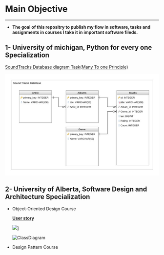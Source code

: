 # Main Objective
--- 
 - **The goal of this repositry to publish my flow in software, tasks and assignments in courses I take it in important software fileds.**

## 1- University of michigan, Python for every one Specialization
 
 [SoundTracks Database diagram Task(Many To one Principle)](https://github.com/Mostafa-ashraf19/Software-Flow/tree/master/University%20of%20michigan%2C%20Python%20for%20every%20one/Using%20Databases%20with%20Python%20course/Week%203%20Multi-Table%20DB-Tracks%20Task) 
 
  ![Diagram](https://raw.githubusercontent.com/Mostafa-ashraf19/Software-Flow/master/University%20of%20michigan%2C%20Python%20for%20every%20one/Relational%20DataBase/Sound%20Tracks%20DatabaseDiagram.jpeg)

## 2- University of Alberta, Software Design and Architecture Specialization
  - Object-Oriented Design Course
  
     [**User story**](https://github.com/Mostafa-ashraf19/Software-Flow/blob/master/Software%20Design%20and%20Architecture%20Specialization%2C%20University%20of%20Alberta/Peer-graded%20Assignments%20Week%201/User%20Stories%20-%20Items%20Only.pdf)
 
   
     [![](https://raw.githubusercontent.com/Mostafa-ashraf19/software_experience/master/Software%20Design%20and%20Architecture%20Specialization%2C%20University%20of%20Alberta/Capstone%20Assignment%20Object-Oriented%20Design%20first%20Specialization%20course/app.JPG)](https://youtu.be/HruhUbRepnY)]
     
 
     ![ClassDiagram](https://github.com/Mostafa-ashraf19/software_experience/blob/master/Software%20Design%20and%20Architecture%20Specialization,%20University%20of%20Alberta/Capstone%20Assignment%20Object-Oriented%20Design%20first%20Specialization%20course/UML-Class-Diagram-Contacts.png?raw=true)
    
 - Design Pattern Course

